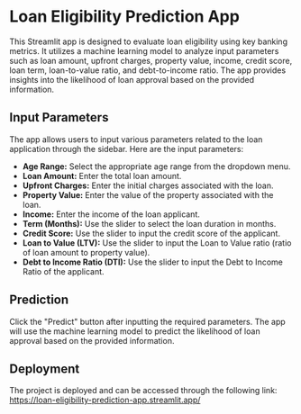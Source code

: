 # Loan Eligibility Prediction App

This Streamlit app is designed to evaluate loan eligibility using key banking metrics. It utilizes a machine learning model to analyze input parameters such as loan amount, upfront charges, property value, income, credit score, loan term, loan-to-value ratio, and debt-to-income ratio. The app provides insights into the likelihood of loan approval based on the provided information.


## Input Parameters

The app allows users to input various parameters related to the loan application through the sidebar. Here are the input parameters:

- **Age Range:** Select the appropriate age range from the dropdown menu.
- **Loan Amount:** Enter the total loan amount.
- **Upfront Charges:** Enter the initial charges associated with the loan.
- **Property Value:** Enter the value of the property associated with the loan.
- **Income:** Enter the income of the loan applicant.
- **Term (Months):** Use the slider to select the loan duration in months.
- **Credit Score:** Use the slider to input the credit score of the applicant.
- **Loan to Value (LTV):** Use the slider to input the Loan to Value ratio (ratio of loan amount to property value).
- **Debt to Income Ratio (DTI):** Use the slider to input the Debt to Income Ratio of the applicant.

## Prediction

Click the "Predict" button after inputting the required parameters. The app will use the machine learning model to predict the likelihood of loan approval based on the provided information.

## Deployment

The project is deployed and can be accessed through the following link: https://loan-eligibility-prediction-app.streamlit.app/
